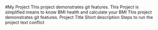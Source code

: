 #My Project
This project demonstrates git features.
This Project is simplified means to know BMI health and calculate your BMI
This project demonstrates git features.
Project Title
Short description
Steps to run the project
text conflict

